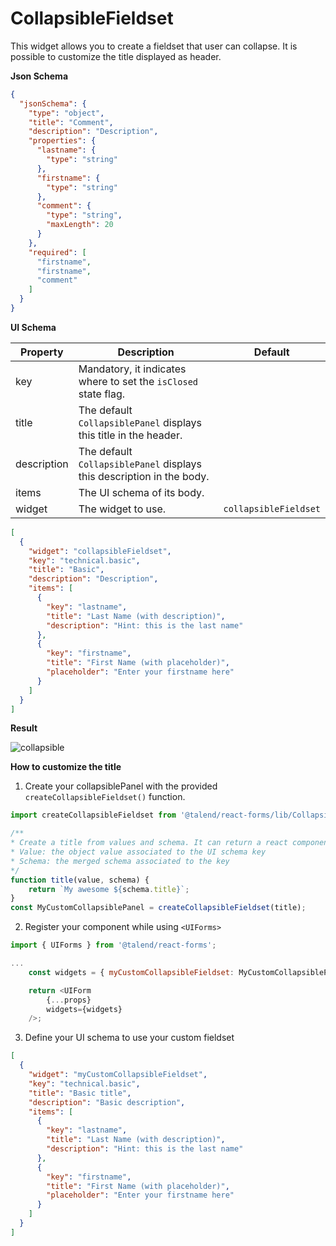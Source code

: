 # CollapsibleFieldset

This widget allows you to create a fieldset that user can collapse.
It is possible to customize the title displayed as header.

**Json Schema**

```json
{
  "jsonSchema": {
    "type": "object",
    "title": "Comment",
    "description": "Description",
    "properties": {
      "lastname": {
        "type": "string"
      },
      "firstname": {
        "type": "string"
      },
      "comment": {
        "type": "string",
        "maxLength": 20
      }
    },
    "required": [
      "firstname",
      "firstname",
      "comment"
    ]
  }
}
```

**UI Schema**

| Property | Description | Default |
|---|---|---|
| key | Mandatory, it indicates where to set the `isClosed` state flag. |  |
| title | The default `CollapsiblePanel` displays this title in the header. |  |
| description | The default `CollapsiblePanel` displays this description in the body. |  |
| items | The UI schema of its body. |  |
| widget | The widget to use. | `collapsibleFieldset` |

```json
[
  {
    "widget": "collapsibleFieldset",
    "key": "technical.basic",
    "title": "Basic",
    "description": "Description",
    "items": [
      {
        "key": "lastname",
        "title": "Last Name (with description)",
        "description": "Hint: this is the last name"
      },
      {
        "key": "firstname",
        "title": "First Name (with placeholder)",
        "placeholder": "Enter your firstname here"
      }
    ]
  }
]
```

**Result**

![collapsible](screenshot.jpg)

**How to customize the title**

1. Create your collapsiblePanel with the provided `createCollapsibleFieldset()` function.
```javascript
import createCollapsibleFieldset from '@talend/react-forms/lib/CollapsibleFieldset';

/**
* Create a title from values and schema. It can return a react component instance.
* Value: the object value associated to the UI schema key
* Schema: the merged schema associated to the key
*/
function title(value, schema) {
	return `My awesome ${schema.title}`;
}
const MyCustomCollapsiblePanel = createCollapsibleFieldset(title);
```

2. Register your component while using `<UIForms>`
```javascript
import { UIForms } from '@talend/react-forms';

...
    const widgets = { myCustomCollapsibleFieldset: MyCustomCollapsiblePanel };

    return <UIForm
        {...props}
        widgets={widgets}
    />;

```

3. Define your UI schema to use your custom fieldset
```json
[
  {
    "widget": "myCustomCollapsibleFieldset",
    "key": "technical.basic",
    "title": "Basic title",
    "description": "Basic description",
    "items": [
      {
        "key": "lastname",
        "title": "Last Name (with description)",
        "description": "Hint: this is the last name"
      },
      {
        "key": "firstname",
        "title": "First Name (with placeholder)",
        "placeholder": "Enter your firstname here"
      }
    ]
  }
]
```

